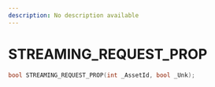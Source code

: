 ```yaml
---
description: No description available 
---
```


# STREAMING_REQUEST_PROP

```cpp
bool STREAMING_REQUEST_PROP(int _AssetId, bool _Unk);
```
